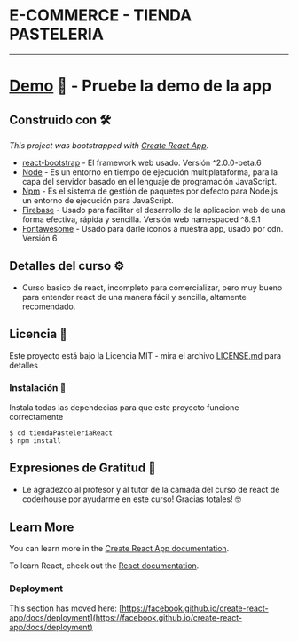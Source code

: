 # E-COMMERCE - TIENDA PASTELERIA
___
# [Demo](https://youthful-bhaskara-66951f.netlify.app/) 🚀 - Pruebe la demo de la app

## Construido con 🛠️

_This project was bootstrapped with [Create React App](https://github.com/facebook/create-react-app)._
* [react-bootstrap](https://react-bootstrap.github.io/getting-started/introduction/) - El framework web usado. Versión ^2.0.0-beta.6
* [Node](https://nodejs.org) - Es un entorno en tiempo de ejecución multiplataforma, para la capa del servidor basado en el lenguaje de programación JavaScript.
* [Npm](https://rometools.github.io/rome/) - Es el sistema de gestión de paquetes por defecto para Node.js un entorno de ejecución para JavaScript.
* [Firebase](https://firebase.google.com/) - Usado para facilitar el desarrollo de la aplicacion web de una forma efectiva, rápida y sencilla. Versión web namespaced ^8.9.1 
* [Fontawesome](https://fontawesome.com/start) - Usado para darle iconos a nuestra app, usado por cdn. Versión 6

## Detalles del curso ⚙️
- Curso basico de react, incompleto para comercializar, pero muy bueno para entender react de una manera fácil y sencilla, altamente recomendado.

## Licencia 📄

Este proyecto está bajo la Licencia MIT - mira el archivo [LICENSE.md](LICENSE.md) para detalles

### Instalación 🔧

Instala todas las dependecias para que este proyecto funcione correctamente

```
$ cd tiendaPasteleriaReact
$ npm install
```

## Expresiones de Gratitud 🎁

- Le agradezco al profesor y al tutor de la camada del curso de react de coderhouse por ayudarme en este curso! Gracias totales! 🤓


## Learn More

You can learn more in the [Create React App documentation](https://facebook.github.io/create-react-app/docs/getting-started).

To learn React, check out the [React documentation](https://reactjs.org/).


### Deployment

This section has moved here: [https://facebook.github.io/create-react-app/docs/deployment](https://facebook.github.io/create-react-app/docs/deployment)
